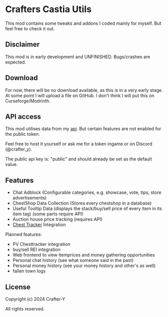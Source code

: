 # Crafters Castia Utils

This mod contains some tweaks and addons I coded mainly for myself. But feel free to check it out.

## Disclaimer

This mod is in early development and UNFINISHED. Bugs/crashes are expected.

## Download

For now, there will be no download available, as this is in a very early stage. At some point I will upload a file on GitHub. I don't think I will put this on Curseforge/Modrinth.

## API access

This mod utilises data from my [api](https://github.com/Crafter-Y/castia-utils-api). But certain features are not enabled for the public token.

Feel free to host it yourself or ask me for a token ingame or on Discord (@crafter_y).

The public api key is: "public" and should already be set as the default value.

## Features

- Chat Adblock (Configurable categories, e.g. showcase, vote, tips, store advertisements)
- ChestShop Data Collection (Stores every chestshop in a database)
- Useful Tooltip Data (displays the stack/buy/sell price of every item in its item tag) (some parts require API)
- Auction house price tracking (requires API)
- [Chest Tracker](https://modrinth.com/mod/chest-tracker) Integration

Planned features:

- PV Chesttracker integration
- buy/sell REI integration
- Web frontend to view itemprices and money gathering opportunities
- Personal chat history (see what someone said in the past)
- Personal money history (see your money history and other's as well)
- fallen town logs

## License

Copyright (c) 2024 Crafter-Y

All rights reserved.
